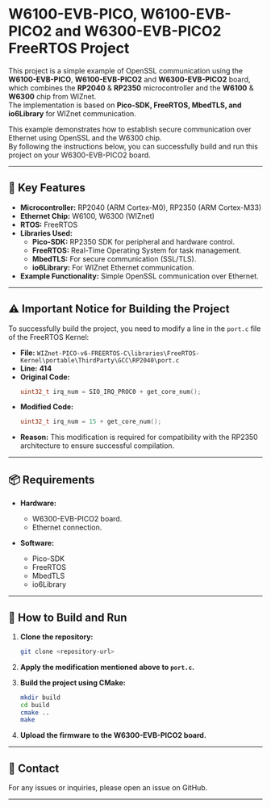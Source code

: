 # W6100-EVB-PICO, W6100-EVB-PICO2 and W6300-EVB-PICO2 FreeRTOS Project

This project is a simple example of OpenSSL communication using the **W6100-EVB-PICO**, **W6100-EVB-PICO2** and **W6300-EVB-PICO2** board, which combines the **RP2040** & **RP2350** microcontroller and the **W6100** & **W6300** chip from WIZnet.  
The implementation is based on **Pico-SDK, FreeRTOS, MbedTLS, and io6Library** for WIZnet communication.

This example demonstrates how to establish secure communication over Ethernet using OpenSSL and the W6300 chip.  
By following the instructions below, you can successfully build and run this project on your W6300-EVB-PICO2 board.

---

## 📌 **Key Features**
- **Microcontroller:** RP2040 (ARM Cortex-M0), RP2350 (ARM Cortex-M33)  
- **Ethernet Chip:** W6100, W6300 (WIZnet)  
- **RTOS:** FreeRTOS  
- **Libraries Used:**
  - **Pico-SDK:** RP2350 SDK for peripheral and hardware control.  
  - **FreeRTOS:** Real-Time Operating System for task management.  
  - **MbedTLS:** For secure communication (SSL/TLS).  
  - **io6Library:** For WIZnet Ethernet communication.  
- **Example Functionality:** Simple OpenSSL communication over Ethernet.  

---

## ⚠️ **Important Notice for Building the Project**
To successfully build the project, you need to modify a line in the `port.c` file of the FreeRTOS Kernel:

- **File:** `WIZnet-PICO-v6-FREERTOS-C\libraries\FreeRTOS-Kernel\portable\ThirdParty\GCC\RP2040\port.c`  
- **Line:** **414**  
- **Original Code:**
  ```c
  uint32_t irq_num = SIO_IRQ_PROC0 + get_core_num();
  ```
- **Modified Code:**
  ```c
  uint32_t irq_num = 15 + get_core_num();
  ```
- **Reason:** This modification is required for compatibility with the RP2350 architecture to ensure successful compilation.

---

## 📦 **Requirements**
- **Hardware:**
  - W6300-EVB-PICO2 board.  
  - Ethernet connection.  

- **Software:**
  - Pico-SDK  
  - FreeRTOS  
  - MbedTLS  
  - io6Library  

---

## 🔄 **How to Build and Run**
1. **Clone the repository:**
   ```bash
   git clone <repository-url>
   ```

2. **Apply the modification mentioned above to `port.c`.**

3. **Build the project using CMake:**
   ```bash
   mkdir build
   cd build
   cmake ..
   make
   ```

4. **Upload the firmware to the W6300-EVB-PICO2 board.**

---

## 📧 **Contact**
For any issues or inquiries, please open an issue on GitHub.

---


